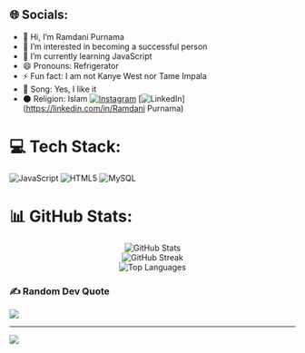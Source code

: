
## 🌐 Socials:
- 👋 Hi, I’m Ramdani Purnama
- 👀 I’m interested in becoming a successful person
- 🌱 I’m currently learning JavaScript
- 😄 Pronouns: Refrigerator 
- ⚡ Fun fact: I am not Kanye West nor Tame Impala
- 🎵 Song: Yes, I like it
- 🌑 Religion: Islam
[![Instagram](https://img.shields.io/badge/Instagram-%23E4405F.svg?logo=Instagram&logoColor=white)](https://instagram.com/wronghuman18) [![LinkedIn](https://img.shields.io/badge/LinkedIn-%230077B5.svg?logo=linkedin&logoColor=white)](https://linkedin.com/in/Ramdani Purnama) 

# 💻 Tech Stack:
![JavaScript](https://img.shields.io/badge/javascript-%23323330.svg?style=for-the-badge&logo=javascript&logoColor=%23F7DF1E) ![HTML5](https://img.shields.io/badge/html5-%23E34F26.svg?style=for-the-badge&logo=html5&logoColor=white) ![MySQL](https://img.shields.io/badge/mysql-4479A1.svg?style=for-the-badge&logo=mysql&logoColor=white)
# 📊 GitHub Stats:
<div align="center">
  <img src="https://github-readme-stats.vercel.app/api?username=ramdaniprnm&theme=aura&hide_border=false&include_all_commits=true&count_private=false" alt="GitHub Stats" />
  <br/>
  <img src="https://github-readme-streak-stats.herokuapp.com/?user=ramdaniprnm&theme=aura&hide_border=false" alt="GitHub Streak" />
  <br/>
  <img src="https://github-readme-stats.vercel.app/api/top-langs/?username=ramdaniprnm&theme=aura&hide_border=false&include_all_commits=true&count_private=false&layout=compact" alt="Top Languages" />
</div>

### ✍️ Random Dev Quote
![](https://quotes-github-readme.vercel.app/api?type=horizontal&theme=tokyonight)

---
[![](https://visitcount.itsvg.in/api?id=ramdaniprnm&icon=5&color=6)](https://visitcount.itsvg.in)

<!-- Proudly created with GPRM ( https://gprm.itsvg.in ) -->
